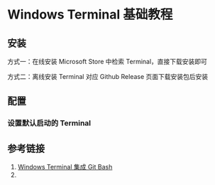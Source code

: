# Windows Terminal 基础教程


## 安装

方式一：在线安装
Microsoft Store 中检索 Terminal，直接下载安装即可

方式二：离线安装
Terminal 对应 Github Release 页面下载安装包后安装

## 配置


### 设置默认启动的 Terminal



## 参考链接
1. [Windows Terminal 集成 Git Bash](https://zhuanlan.zhihu.com/p/418321777?utm_id=0)
2. 